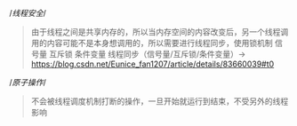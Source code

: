 /*线程安全*/
> 由于线程之间是共享内存的，所以当内存空间的内容改变后，另一个线程调用的内容可能不是本身想调用的，所以需要进行线程同步，使用锁机制
> 信号量 
> 互斥锁
> 条件变量
> 线程同步（信号量/互斥锁/条件变量）-> https://blog.csdn.net/Eunice_fan1207/article/details/83660039#t0

/*原子操作*/
> 不会被线程调度机制打断的操作，一旦开始就运行到结束，不受另外的线程影响
